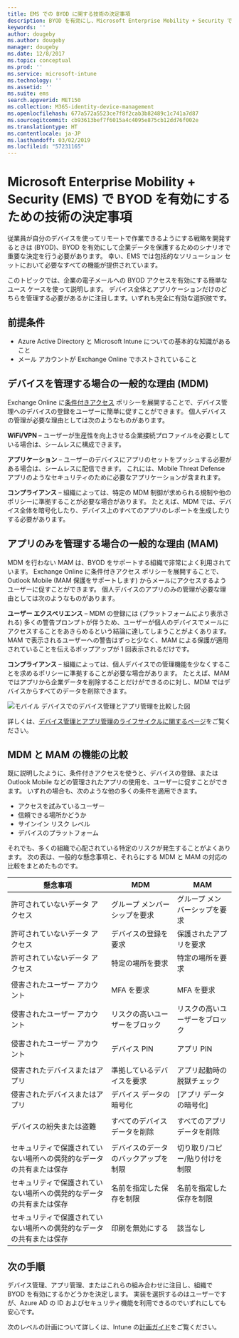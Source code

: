 ```yaml
---
title: EMS での BYOD に関する技術の決定事項
description: BYOD を有効にし、Microsoft Enterprise Mobility + Security で企業のデータを保護するための、技術に関する重要な決定事項です。
keywords: ''
author: dougeby
ms.author: dougeby
manager: dougeby
ms.date: 12/8/2017
ms.topic: conceptual
ms.prod: ''
ms.service: microsoft-intune
ms.technology: ''
ms.assetid: ''
ms.suite: ems
search.appverid: MET150
ms.collection: M365-identity-device-management
ms.openlocfilehash: 677a572a5523ce7f8f2cab3b82489c1c741a7d87
ms.sourcegitcommit: cb93613bef7f6015a4c4095e875cb12dd76f002e
ms.translationtype: HT
ms.contentlocale: ja-JP
ms.lasthandoff: 03/02/2019
ms.locfileid: "57231165"
---
```

# <a name="technology-decisions-for-enabling-byod-with-microsoft-enterprise-mobility--security-ems"></a>Microsoft Enterprise Mobility + Security (EMS) で BYOD を有効にするための技術の決定事項

従業員が自分のデバイスを使ってリモートで作業できるようにする戦略を開発するときは (BYOD)、BYOD を有効にして企業データを保護するためのシナリオで重要な決定を行う必要があります。 幸い、EMS では包括的なソリューション セットにおいて必要なすべての機能が提供されています。  

このトピックでは、企業の電子メールへの BYOD アクセスを有効にする簡単なユース ケースを使って説明します。 デバイス全体とアプリケーションだけのどちらを管理する必要があるかに注目します。いずれも完全に有効な選択肢です。

## <a name="assumptions"></a>前提条件
* Azure Active Directory と Microsoft Intune についての基本的な知識があること
* メール アカウントが Exchange Online でホストされていること

## <a name="common-reasons-to-manage-the-device-mdm"></a>デバイスを管理する場合の一般的な理由 (MDM)
Exchange Online に[条件付きアクセス](https://docs.microsoft.com/azure/active-directory/active-directory-conditional-access-azure-portal) ポリシーを展開することで、デバイス管理へのデバイスの登録をユーザーに簡単に促すことができます。 個人デバイスの管理が必要な理由としては次のようなものがあります。

**WiFi/VPN** – ユーザーが生産性を向上させる企業接続プロファイルを必要としている場合は、シームレスに構成できます。

**アプリケーション** – ユーザーのデバイスにアプリのセットをプッシュする必要がある場合は、シームレスに配信できます。 これには、Mobile Threat Defense アプリのようなセキュリティのために必要なアプリケーションが含まれます。

**コンプライアンス** – 組織によっては、特定の MDM 制御が求められる規制や他のポリシーに準拠することが必要な場合があります。 たとえば、MDM では、デバイス全体を暗号化したり、デバイス上のすべてのアプリのレポートを生成したりする必要があります。

## <a name="common-reasons-to-only-manage-the-apps-mam"></a>アプリのみを管理する場合の一般的な理由 (MAM)
MDM を行わない MAM は、BYOD をサポートする組織で非常によく利用されています。 Exchange Online に条件付きアクセス ポリシーを展開することで、Outlook Mobile (MAM 保護をサポートします) からメールにアクセスするようユーザーに促すことができます。 個人デバイスのアプリのみの管理が必要な理由としては次のようなものがあります。

**ユーザー エクスペリエンス** – MDM の登録には (プラットフォームにより表示される) 多くの警告プロンプトが伴うため、ユーザーが個人のデバイスでメールにアクセスすることをあきらめるという結論に達してしまうことがよくあります。 MAM で表示されるユーザーへの警告はずっと少なく、MAM による保護が適用されていることを伝えるポップアップが 1 回表示されるだけです。

**コンプライアンス** – 組織によっては、個人デバイスでの管理機能を少なくすることを求めるポリシーに準拠することが必要な場合があります。 たとえば、MAM ではアプリから企業データを削除することだけができるのに対し、MDM ではデバイスからすべてのデータを削除できます。

![モバイル デバイスでのデバイス管理とアプリ管理を比較した図](./media/byod-app-device-mgmt.png)

詳しくは、[デバイス管理とアプリ管理のライフサイクルに関するページ](introduction-device-app-lifecycles.md)をご覧ください。

## <a name="mdm-vs-mam-capability-comparison"></a>MDM と MAM の機能の比較
既に説明したように、条件付きアクセスを使うと、デバイスの登録、または Outlook Mobile などの管理されたアプリの使用を、ユーザーに促すことができます。 いずれの場合も、次のような他の多くの条件を適用できます。

* アクセスを試みているユーザー
* 信頼できる場所かどうか
*   サインイン リスク レベル
* デバイスのプラットフォーム

それでも、多くの組織で心配されている特定のリスクが発生することがよくあります。  次の表は、一般的な懸念事項と、それらにする MDM と MAM の対応の比較をまとめたものです。

| 懸念事項   |   MDM  |   MAM  |
|------------|--------|--------|
|許可されていないデータ アクセス | グループ メンバーシップを要求 | グループ メンバーシップを要求 |
|許可されていないデータ アクセス | デバイスの登録を要求 | 保護されたアプリを要求 |
|許可されていないデータ アクセス | 特定の場所を要求 | 特定の場所を要求 |
| | | |
|侵害されたユーザー アカウント| MFA を要求 | MFA を要求|
|侵害されたユーザー アカウント | リスクの高いユーザーをブロック | リスクの高いユーザーをブロック |
|侵害されたユーザー アカウント | デバイス PIN | アプリ PIN |
| | | |
| 侵害されたデバイスまたはアプリ | 準拠しているデバイスを要求 | アプリ起動時の脱獄チェック |
| 侵害されたデバイスまたはアプリ | デバイス データの暗号化 | [アプリ データの暗号化] |
| | | |
|デバイスの紛失または盗難 | すべてのデバイス データを削除 | すべてのアプリ データを削除|
| | | |
| セキュリティで保護されていない場所への偶発的なデータの共有または保存 | デバイスのデータのバックアップを制限 | 切り取り/コピー/貼り付けを制限|
| セキュリティで保護されていない場所への偶発的なデータの共有または保存 | 名前を指定した保存を制限 | 名前を指定した保存を制限 |
|セキュリティで保護されていない場所への偶発的なデータの共有または保存 | 印刷を無効にする | 該当なし|

## <a name="next-steps"></a>次の手順
デバイス管理、アプリ管理、またはこれらの組み合わせに注目し、組織で BYOD を有効にするかどうかを決定します。 実装を選択するのはユーザーですが、Azure AD の ID およびセキュリティ機能を利用できるのでいずれにしても安心です。  

次のレベルの計画について詳しくは、Intune の[計画ガイド](planning-guide.md)をご覧ください。
